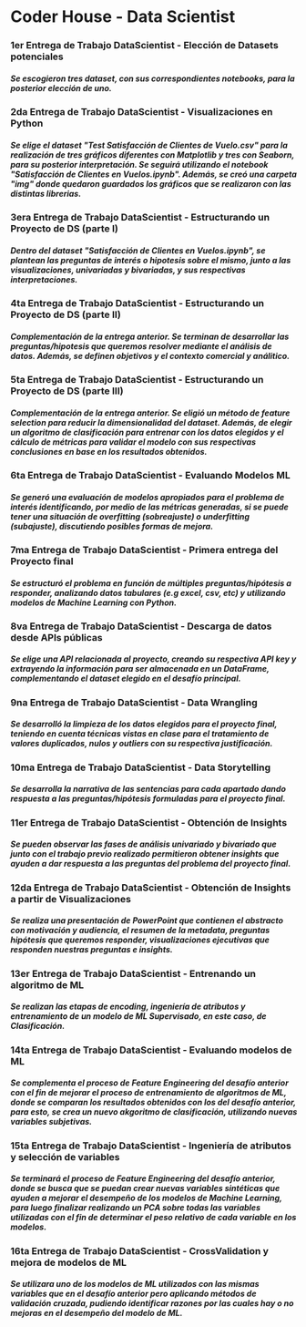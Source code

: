 # Coder House - Data Scientist

### 1er Entrega de Trabajo DataScientist - Elección de Datasets potenciales
##### Se escogieron tres dataset, con sus correspondientes notebooks, para la posterior elección de uno.

### 2da Entrega de Trabajo DataScientist - Visualizaciones en Python
##### Se elige el dataset "Test Satisfacción de Clientes de Vuelo.csv" para la realización de tres gráficos diferentes con Matplotlib y tres con Seaborn, para su posterior interpretación. Se seguirá utilizando el notebook "Satisfacción de Clientes en Vuelos.ipynb". Además, se creó una carpeta "img" donde quedaron guardados los gráficos que se realizaron con las distintas librerias.

### 3era Entrega de Trabajo DataScientist - Estructurando un Proyecto de DS (parte I)
##### Dentro del dataset "Satisfacción de Clientes en Vuelos.ipynb", se plantean las preguntas de interés o hipotesis sobre el mismo, junto a las visualizaciones, univariadas y bivariadas, y sus respectivas interpretaciones.

### 4ta Entrega de Trabajo DataScientist - Estructurando un Proyecto de DS (parte II)
##### Complementación de la entrega anterior. Se terminan de desarrollar las preguntas/hipotesis que queremos resolver mediante el análisis de datos. Además, se definen objetivos y el contexto comercial y análitico.

### 5ta Entrega de Trabajo DataScientist - Estructurando un Proyecto de DS (parte III)
##### Complementación de la entrega anterior. Se eligió un método de feature selection para reducir la dimensionalidad del dataset. Además, de elegir un algoritmo de clasificación para entrenar con los datos elegidos y el cálculo de métricas para validar el modelo con sus respectivas conclusiones en base en los resultados obtenidos.

### 6ta Entrega de Trabajo DataScientist - Evaluando Modelos ML
##### Se generó una evaluación de modelos apropiados para el problema de interés identificando, por medio de las métricas generadas, si se puede tener una situación de overfitting (sobreajuste) o underfitting (subajuste), discutiendo posibles formas de mejora.

### 7ma Entrega de Trabajo DataScientist - Primera entrega del Proyecto final
##### Se estructuró el problema en función de múltiples preguntas/hipótesis a responder, analizando datos tabulares (e.g excel, csv, etc) y utilizando modelos de Machine Learning con Python.

### 8va Entrega de Trabajo DataScientist - Descarga de datos desde APIs públicas
##### Se elige una API relacionada al proyecto, creando su respectiva API key y extrayendo la información para ser almacenada en un DataFrame, complementando el dataset elegido en el desafío principal.

### 9na Entrega de Trabajo DataScientist - Data Wrangling
##### Se desarrolló la limpieza de los datos elegidos para el proyecto final, teniendo en cuenta técnicas vistas en clase para el tratamiento de valores duplicados, nulos y outliers con su respectiva justificación.  

### 10ma Entrega de Trabajo DataScientist - Data Storytelling
##### Se desarrolla la narrativa de las sentencias para cada apartado dando respuesta a las preguntas/hipótesis formuladas para el proyecto final.

### 11er Entrega de Trabajo DataScientist - Obtención de Insights
##### Se pueden observar las fases de análisis univariado y bivariado que junto con el trabajo previo realizado permitieron obtener insights que ayuden a dar respuesta a las preguntas del problema del proyecto final.

### 12da Entrega de Trabajo DataScientist - Obtención de Insights a partir de Visualizaciones
##### Se realiza una presentación de PowerPoint que contienen el abstracto con motivación y audiencia, el resumen de la metadata, preguntas hipótesis que queremos responder, visualizaciones ejecutivas que responden nuestras preguntas e insights.

### 13er Entrega de Trabajo DataScientist - Entrenando un algoritmo de ML
##### Se realizan las etapas de encoding, ingeniería de atributos y entrenamiento de un modelo de ML Supervisado, en este caso, de Clasificación.

### 14ta Entrega de Trabajo DataScientist - Evaluando modelos de ML
##### Se complementa el proceso de Feature Engineering del desafío anterior con el fin de mejorar el proceso de entrenamiento de algoritmos de ML, donde se comparan los resultados obtenidos con los del desafío anterior, para esto, se crea un nuevo akgoritmo de clasificación, utilizando nuevas variables subjetivas.

### 15ta Entrega de Trabajo DataScientist - Ingeniería de atributos y selección de variables
##### Se terminará el proceso de Feature Engineering del desafío anterior, donde se busca que se puedan crear nuevas variables sintéticas que ayuden a mejorar el desempeño de los modelos de Machine Learning, para luego finalizar realizando un PCA sobre todas las variables utilizadas con el fin de determinar el peso relativo de cada variable en los modelos. 

### 16ta Entrega de Trabajo DataScientist - CrossValidation y mejora de modelos de ML 
##### Se utilizara uno de los modelos de ML utilizados con las mismas variables que en el desafío anterior pero aplicando métodos de validación cruzada, pudiendo identificar razones por las cuales hay o no mejoras en el desempeño del modelo de ML. 
